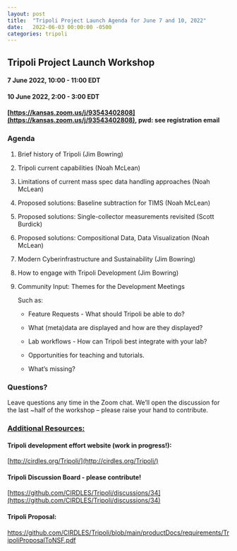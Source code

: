 ```yaml
---
layout: post
title:  "Tripoli Project Launch Agenda for June 7 and 10, 2022"
date:   2022-06-03 00:00:00 -0500
categories: tripoli
---
```

## Tripoli Project Launch Workshop

#### 7 June 2022, 10:00 - 11:00 EDT

#### 10 June 2022, 2:00 - 3:00 EDT

#### [https://kansas.zoom.us/j/93543402808](https://kansas.zoom.us/j/93543402808), pwd: see registration email

### Agenda

1. Brief history of Tripoli (Jim Bowring)
2. Tripoli current capabilities (Noah McLean)
3. Limitations of current mass spec data handling approaches (Noah McLean)
4. Proposed solutions: Baseline subtraction for TIMS (Noah McLean)
5. Proposed solutions: Single-collector measurements revisited (Scott Burdick)
6. Proposed solutions: Compositional Data, Data Visualization (Noah McLean)
7. Modern Cyberinfrastructure and Sustainability (Jim Bowring)
8. How to engage with Tripoli Development (Jim Bowring)
9. Community Input: Themes for the Development Meetings

    Such as:

    - Feature Requests - What should Tripoli be able to do? 

    - What (meta)data are displayed and how are they displayed?

    - Lab workflows - How can Tripoli best integrate with your lab?

    - Opportunities for teaching and tutorials.

    - What’s missing?


### Questions?
Leave questions any time in the Zoom chat.  We’ll open the discussion for the last ~half of the workshop – please raise your hand to contribute. 

### <ins>Additional Resources:</ins>

#### Tripoli development effort website (work in progress!):
[http://cirdles.org/Tripoli/](http://cirdles.org/Tripoli/)

#### Tripoli Discussion Board - please contribute!
[https://github.com/CIRDLES/Tripoli/discussions/34](https://github.com/CIRDLES/Tripoli/discussions/34)

#### Tripoli Proposal: 
[https://github.com/CIRDLES/Tripoli/blob/main/productDocs/requirements/TripoliProposalToNSF.pdf ](https://github.com/CIRDLES/Tripoli/blob/main/productDocs/requirements/TripoliProposalToNSF.pdf)
